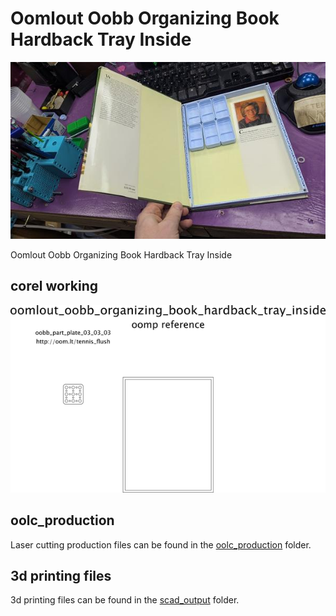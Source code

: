 # Oomlout Oobb Organizing Book Hardback Tray Inside
[![](image_600.jpg)](image.jpg)













Oomlout Oobb Organizing Book Hardback Tray Inside  
  



## corel working
![](working_600.png) 


















## oolc_production
Laser cutting production files can be found in the [oolc_production](oolc_production) folder.

## 3d printing files
3d printing files can be found in the [scad_output](scad_output) folder.

